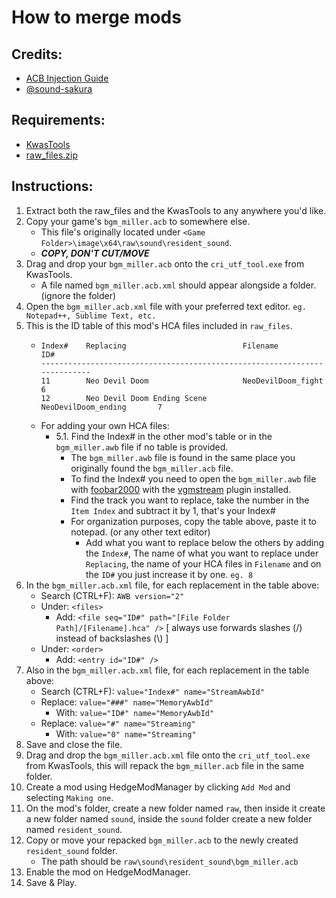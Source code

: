 # How to merge mods

## Credits:
- [ACB Injection Guide](https://gamebanana.com/tuts/18138)
- [@sound-sakura](https://www.youtube.com/watch?v=ZpLtJwSNeKQ)

## Requirements:
- [KwasTools](https://github.com/ThisKwasior/KwasTools/releases/latest)
- [raw_files.zip](https://github.com/crimsonKss/RawFiles/raw/refs/heads/main/ShadowGenerations/WhoIAmRemix/raw_files.zip)

## Instructions:
1. Extract both the raw_files and the KwasTools to any anywhere you'd like.
2. Copy your game's `bgm_miller.acb` to somewhere else.
   * This file's originally located under `<Game Folder>\image\x64\raw\sound\resident_sound`.
   * **_COPY, DON'T CUT/MOVE_**
3. Drag and drop your `bgm_miller.acb` onto the `cri_utf_tool.exe` from KwasTools.
   * A file named `bgm_miller.acb.xml` should appear alongside a folder. (ignore the folder)
4. Open the `bgm_miller.acb.xml` file with your preferred text editor. `eg. Notepad++, Sublime Text, etc.`
5. This is the ID table of this mod's HCA files included in `raw_files`.
   * ```
     Index#    Replacing                          Filename                  ID#
     --------------------------------------------------------------------------
     11        Neo Devil Doom                     NeoDevilDoom_fight        6
     12        Neo Devil Doom Ending Scene        NeoDevilDoom_ending       7
     ```
   * For adding your own HCA files:
     * 5.1. Find the Index# in the other mod's table or in the `bgm_miller.awb` file if no table is provided.
       * The `bgm_miller.awb` file is found in the same place you originally found the `bgm_miller.acb` file.
       * To find the Index# you need to open the `bgm_miller.awb` file with [foobar2000](https://www.foobar2000.org/) with the [vgmstream](https://vgmstream.org/) plugin installed.
       * Find the track you want to replace, take the number in the `Item Index` and subtract it by 1, that's your Index#
       * For organization purposes, copy the table above, paste it to notepad. (or any other text editor)
         * Add what you want to replace below the others by adding the `Index#`, The name of what you want to replace under `Replacing`, the name of your HCA files in `Filename` and on the `ID#` you just increase it by one. `eg. 8`
6. In the `bgm_miller.acb.xml` file, for each replacement in the table above:
   * Search (CTRL+F): `AWB version="2"`
   * Under: `<files>`
     * Add: `<file seq="ID#" path="[File Folder Path]/[Filename].hca" />` [ always use forwards slashes (/) instead of backslashes (\\) ]
   * Under: `<order>`
     * Add: `<entry id="ID#" />`
7. Also in the `bgm_miller.acb.xml` file, for each replacement in the table above:
   * Search (CTRL+F): `value="Index#" name="StreamAwbId"`
   * Replace: `value="###" name="MemoryAwbId"`
     * With: `value="ID#" name="MemoryAwbId"`
   * Replace: `value="#" name="Streaming"`
     * With: `value="0" name="Streaming"`
8. Save and close the file.
9. Drag and drop the `bgm_miller.acb.xml` file onto the `cri_utf_tool.exe` from KwasTools, this will repack the `bgm_miller.acb` file in the same folder.
10. Create a mod using HedgeModManager by clicking `Add Mod` and selecting `Making one`.
11. On the mod's folder, create a new folder named `raw`, then inside it create a new folder named `sound`, inside the `sound` folder create a new folder named `resident_sound`.
12. Copy or move your repacked `bgm_miller.acb` to the newly created `resident_sound` folder.
    * The path should be `raw\sound\resident_sound\bgm_miller.acb`
13. Enable the mod on HedgeModManager.
14. Save & Play.
